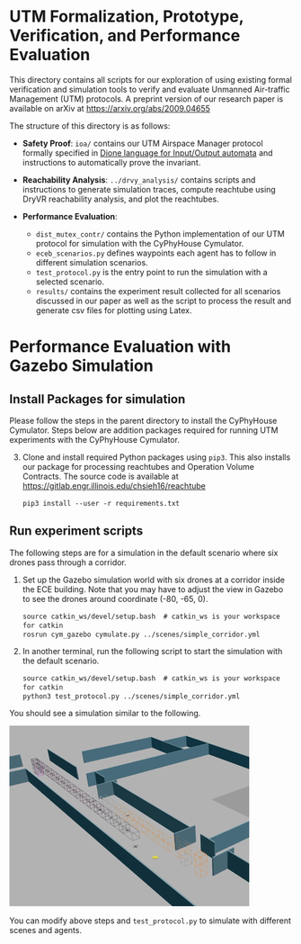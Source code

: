 UTM Formalization, Prototype, Verification, and Performance Evaluation
======================================================================

This directory contains all scripts for our exploration of using existing formal verification and simulation tools to
verify and evaluate Unmanned Air-traffic Management (UTM) protocols.
A preprint version of our research paper is available on arXiv at https://arxiv.org/abs/2009.04655

The structure of this directory is as follows:

* **Safety Proof**:
  `ioa/` contains our UTM Airspace Manager protocol formally specified in 
  [Dione language for Input/Output automata](https://doi.org/10.1007/978-3-030-34968-4_13) and
  instructions to automatically prove the invariant. 

* **Reachability Analysis**:
   `../drvy_analysis/` contains scripts and instructions to generate simulation traces, compute reachtube
   using DryVR reachability analysis, and plot the reachtubes.

* **Performance Evaluation**:

  + `dist_mutex_contr/` contains the Python implementation of our UTM protocol for simulation with the CyPhyHouse Cymulator.  
  + `eceb_scenarios.py` defines waypoints each agent has to follow in different simulation scenarios.
  + `test_protocol.py` is the entry point to run the simulation with a selected scenario.
  + `results/` contains the experiment result collected for all scenarios discussed in our paper as well as
    the script to process the result and generate csv files for plotting using Latex.


Performance Evaluation with Gazebo Simulation
=============================================

Install Packages for simulation
-------------------------------

Please follow the steps in the parent directory to install the CyPhyHouse Cymulator.
Steps below are addition packages required for running UTM experiments with the CyPhyHouse Cymulator.

3. Clone and install required Python packages using `pip3`.
   This also installs our package for processing reachtubes and Operation Volume Contracts.
   The source code is available at https://gitlab.engr.illinois.edu/chsieh16/reachtube
   ```shell
   pip3 install --user -r requirements.txt
   ```


Run experiment scripts
----------------------

The following steps are for a simulation in the default scenario where six drones pass through a corridor.

1. Set up the Gazebo simulation world with six drones at a corridor inside the ECE building.
   Note that you may have to adjust the view in Gazebo to see the drones around coordinate (-80, -65, 0).
   ```shell
   source catkin_ws/devel/setup.bash  # catkin_ws is your workspace for catkin
   rosrun cym_gazebo cymulate.py ../scenes/simple_corridor.yml
   ```

2. In another terminal, run the following script to start the simulation with the default scenario.
   ```shell
   source catkin_ws/devel/setup.bash  # catkin_ws is your workspace for catkin
   python3 test_protocol.py ../scenes/simple_corridor.yml
   ```

You should see a simulation similar to the following.

![UTM simulated with six drones passing through a corridor](utm-simple_corridor-6_drones.gif)

You can modify above steps and `test_protocol.py` to simulate with different scenes and agents.
